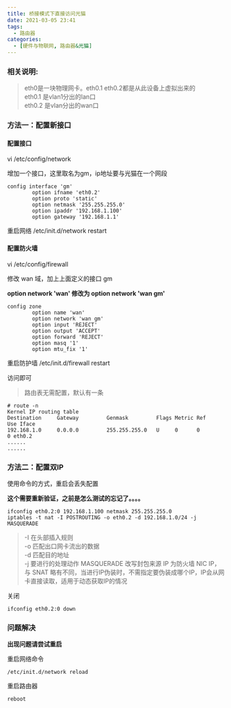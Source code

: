 ```yaml
---
title: 桥接模式下直接访问光猫
date: 2021-03-05 23:41
tags: 
  - 路由器
categories:
  - [硬件与物联网, 路由器&光猫]
---
```




### 相关说明:
> eth0是一块物理网卡。eth0.1 eth0.2都是从此设备上虚拟出来的  
> eth0.1 是vlan1分出的lan口  
> eth0.2 是vlan分出的wan口  


### 方法一：配置新接口


#### 配置接口
vi /etc/config/network

增加一个接口，这里取名为gm，ip地址要与光猫在一个网段
```
config interface 'gm'
        option ifname 'eth0.2'
        option proto 'static'
        option netmask '255.255.255.0'
        option ipaddr '192.168.1.100'
        option gateway '192.168.1.1'
```

重启网络 /etc/init.d/network restart


#### 配置防火墙
vi /etc/config/firewall

修改 wan 域，加上上面定义的接口 gm 

**option network 'wan' 修改为 option network 'wan gm'**
```
config zone
        option name 'wan'
        option network 'wan gm'
        option input 'REJECT'
        option output 'ACCEPT'
        option forward 'REJECT'
        option masq '1'
        option mtu_fix '1'
```

重启防护墙 /etc/init.d/firewall restart

访问即可

> 路由表无需配置，默认有一条
```
# route -n
Kernel IP routing table
Destination     Gateway         Genmask         Flags Metric Ref    Use Iface
192.168.1.0     0.0.0.0         255.255.255.0   U     0      0        0 eth0.2
......
......
```



### 方法二：配置双IP
使用命令的方式，重启会丢失配置


**这个需要重新验证，之前是怎么测试的忘记了。。。。**

```
ifconfig eth0.2:0 192.168.1.100 netmask 255.255.255.0
iptables -t nat -I POSTROUTING -o eth0.2 -d 192.168.1.0/24 -j MASQUERADE
```
> -I 在头部插入规则  
> -o 匹配出口网卡流出的数据  
> -d 匹配目的地址  
> -j 要进行的处理动作 MASQUERADE 改写封包来源 IP 为防火墙 NIC IP，与 SNAT 略有不同，当进行IP伪装时，不需指定要伪装成哪个IP，IP会从网卡直接读取，适用于动态获取IP的情况

关闭
```
ifconfig eth0.2:0 down

```


### 问题解决
**出现问题请尝试重启**

重启网络命令
```
/etc/init.d/network reload
```
重启路由器
```
reboot
```
